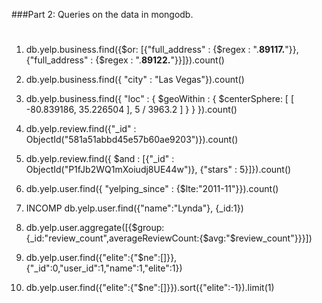 ###Part 2: Queries on the data in mongodb.

#
1.	db.yelp.business.find({$or: [{"full_address" : {$regex : ".**89117.**"}},{"full_address" : {$regex : ".**89122.**"}}]}).count()


2.	db.yelp.business.find({ "city" : "Las Vegas"}).count()

3.	 db.yelp.business.find({ "loc" : { $geoWithin : { $centerSphere: [ [ -80.839186, 35.226504 ], 5 / 3963.2 ] } } }).count()

4.	db.yelp.review.find({"_id" : ObjectId("581a51abbd45e57b60ae9203")}).count()

5.	db.yelp.review.find({ $and : [{"_id" : ObjectId("P1fJb2WQ1mXoiudj8UE44w")}, {"stars" : 5}]}).count()

6.	db.yelp.user.find({ "yelping_since" : {$lte:"2011-11"}}).count()

7.  INCOMP	db.yelp.user.find({"name":"Lynda"}, {_id:1})

8.	db.yelp.user.aggregate([{$group:{_id:"review_count",averageReviewCount:{$avg:"$review_count"}}}])

9.	db.yelp.user.find({"elite":{"$ne":[]}},{"_id":0,"user_id":1,"name":1,"elite":1})

10.	db.yelp.user.find({"elite":{"$ne":[]}}).sort({"elite":-1}).limit(1)
